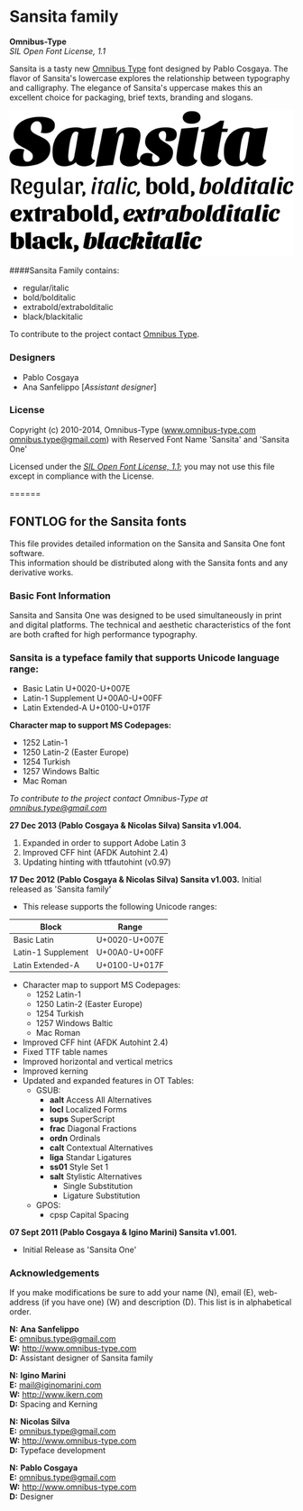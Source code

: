 # Sansita family

**Omnibus-Type**  
*SIL Open Font License, 1.1*

Sansita is a tasty new [Omnibus Type](http://omnibus-type.com/) font designed by Pablo Cosgaya. The flavor of Sansita's lowercase explores the relationship between typography and calligraphy. The elegance of Sansita's uppercase makes this an excellent choice for packaging, brief texts, branding and slogans.

![Sample of Sansita Family.](Sansita.gif "Sansita Family")

####Sansita Family contains:
* regular/italic
* bold/bolditalic
* extrabold/extrabolditalic
* black/blackitalic

To contribute to the project contact [Omnibus Type](http://omnibus-type.com/).

### Designers

* Pablo Cosgaya
* Ana Sanfelippo [*Assistant designer*]

### License

Copyright (c) 2010-2014, Omnibus-Type (www.omnibus-type.com omnibus.type@gmail.com) with Reserved Font Name 'Sansita' and 'Sansita One'

Licensed under the [*SIL Open Font License, 1.1*](http://scripts.sil.org/OFL); you may not use this file except in compliance with the License.

======
## FONTLOG for the Sansita fonts

This file provides detailed information on the Sansita and Sansita One font software.  
This information should be distributed along with the Sansita fonts and any derivative works.

### Basic Font Information

Sansita and Sansita One was designed to be used simultaneously in print and digital platforms. The technical and aesthetic characteristics of the font are both crafted for high performance typography.

### Sansita is a typeface family that supports Unicode language range: 

* Basic Latin 				U+0020-U+007E
* Latin-1 Supplement 		U+00A0-U+00FF
* Latin Extended-A 			U+0100-U+017F

**Character map to support MS Codepages:**
* 1252 Latin-1
* 1250 Latin-2 (Easter Europe)
* 1254 Turkish
* 1257 Windows Baltic
* Mac Roman

*To contribute to the project contact Omnibus-Type at omnibus.type@gmail.com*

**27 Dec 2013 (Pablo Cosgaya & Nicolas Silva) Sansita v1.004.**
1. Expanded in order to support Adobe Latin 3
2. Improved CFF hint (AFDK Autohint 2.4)
3. Updating hinting with ttfautohint (v0.97)

**17 Dec 2012 (Pablo Cosgaya & Nicolas Silva) Sansita v1.003.**
Initial released as 'Sansita family'
- This release supports the following Unicode ranges:

Block              | Range
-------------------|--------------
Basic Latin        | U+0020-U+007E
Latin-1 Supplement | U+00A0-U+00FF
Latin Extended-A   | U+0100-U+017F


- Character map to support MS Codepages:
  - 1252 Latin-1
  - 1250 Latin-2 (Easter Europe)
  - 1254 Turkish
  - 1257 Windows Baltic
  - Mac Roman
- Improved CFF hint (AFDK Autohint 2.4)
- Fixed TTF table names
- Improved horizontal and vertical metrics
- Improved kerning
- Updated and expanded features in OT Tables:
  - GSUB:
    * **aalt** Access All Alternatives
    * **locl** Localized Forms
    * **sups** SuperScript
    * **frac** Diagonal Fractions
    * **ordn** Ordinals
    * **calt** Contextual Alternatives
    * **liga** Standar Ligatures
    * **ss01** Style Set 1
    * **salt** Stylistic Alternatives
      * Single Substitution
      * Ligature Substitution
  - GPOS:
    * cpsp Capital Spacing

**07 Sept 2011 (Pablo Cosgaya & Igino Marini) Sansita v1.001.**
- Initial Release as 'Sansita One'

### Acknowledgements

If you make modifications be sure to add your name (N), email (E), web-address
(if you have one) (W) and description (D). This list is in alphabetical order.

**N:** **Ana Sanfelippo**  
**E:** omnibus.type@gmail.com  
**W:** http://www.omnibus-type.com  
**D:** Assistant designer of Sansita family  

**N:** **Igino Marini**  
**E:** mail@iginomarini.com  
**W:** http://www.ikern.com  
**D:** Spacing and Kerning  

**N:** **Nicolas Silva**  
**E:** omnibus.type@gmail.com  
**W:** http://www.omnibus-type.com  
**D:** Typeface development  

**N:** **Pablo Cosgaya**  
**E:** omnibus.type@gmail.com  
**W:** http://www.omnibus-type.com  
**D:** Designer